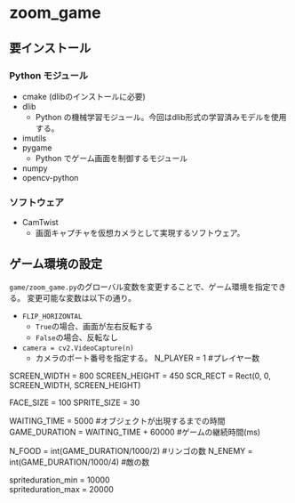# zoom_game

## 要インストール
### Python モジュール
- cmake (dlibのインストールに必要)
- dlib
  - Python の機械学習モジュール。今回はdlib形式の学習済みモデルを使用する。
- imutils
- pygame
  - Python でゲーム画面を制御するモジュール
- numpy
- opencv-python

### ソフトウェア
- CamTwist
  - 画面キャプチャを仮想カメラとして実現するソフトウェア。

## ゲーム環境の設定
`game/zoom_game.py`のグローバル変数を変更することで、ゲーム環境を指定できる。
変更可能な変数は以下の通り。

- `FLIP_HORIZONTAL`
  - `True`の場合、画面が左右反転する
  - `False`の場合、反転なし
- `camera = cv2.VideoCapture(n)`
  - カメラのポート番号を指定する。
N_PLAYER = 1    #プレイヤー数

SCREEN_WIDTH = 800
SCREEN_HEIGHT = 450
SCR_RECT = Rect(0, 0, SCREEN_WIDTH, SCREEN_HEIGHT)

FACE_SIZE = 100
SPRITE_SIZE = 30

WAITING_TIME = 5000    #オブジェクトが出現するまでの時間
GAME_DURATION = WAITING_TIME + 60000    #ゲームの継続時間(ms)

N_FOOD = int(GAME_DURATION/1000/2)   #リンゴの数
N_ENEMY = int(GAME_DURATION/1000/4)   #敵の数

spriteduration_min = 10000   
spriteduration_max = 20000
